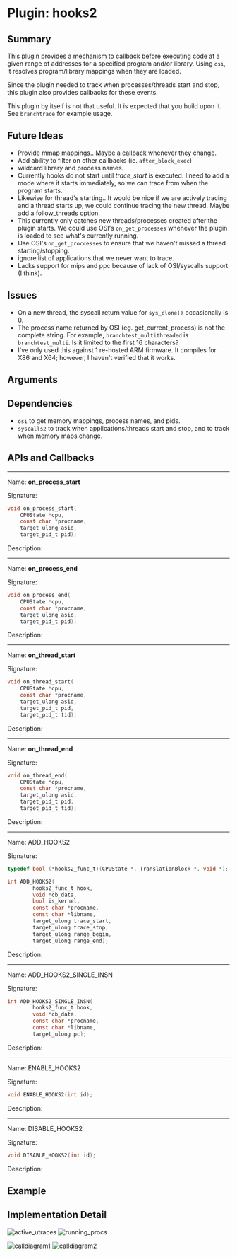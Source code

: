 Plugin: hooks2
===========

Summary
-------

This plugin provides a mechanism to callback before executing code at a given
range of addresses for a specified program and/or library. Using `osi`, it
resolves program/library mappings when they are loaded.

Since the plugin needed to track when processes/threads start and stop, this
plugin also provides callbacks for these events.

This plugin by itself is not that useful. It is expected that you build upon it.
See `branchtrace` for example usage.

Future Ideas
------------

* Provide mmap mappings.. Maybe a callback whenever they change.
* Add ability to filter on other callbacks (ie. `after_block_exec`)
* wildcard library and process names.
* Currently hooks do not start until *trace_start* is executed. I need to
  add a mode where it starts immediately, so we can trace from when the
  program starts.
* Likewise for thread's starting.. It would be nice if we are actively tracing
  and a thread starts up, we could continue tracing the new thread. Maybe
  add a follow_threads option.
* This currently only catches new threads/processes created after the plugin
  starts. We could use OSI's `on_get_processes` whenever the plugin is loaded to
  see what's currently running.
* Use OSI's `on_get_proccesses` to ensure that we haven't missed a thread
  starting/stopping.
* ignore list of applications that we never want to trace.
* Lacks support for mips and ppc because of lack of OSI/syscalls support (I
  think).

Issues
-----

* On a new thread, the syscall return value for `sys_clone()` occasionally
  is 0.
* The process name returned by OSI (eg. get_current_process) is not the complete
  string. For example, `branchtest_multithreaded` is `branchtest_multi`. Is it
  limited to the first 16 characters?
* I've only used this against 1 re-hosted ARM firmware. It compiles for X86 and
  X64; however, I haven't verified that it works.

Arguments
---------

Dependencies
------------

* `osi` to get memory mappings, process names, and pids.
* `syscalls2` to track when applications/threads start and stop, and to track
  when memory maps change.


APIs and Callbacks
------------------

---

Name: **on\_process\_start**

Signature:

```C
void on_process_start(
    CPUState *cpu,
    const char *procname,
    target_ulong asid,
    target_pid_t pid);
```

Description:

---

Name: **on\_process\_end**

Signature:

```C
void on_process_end(
    CPUState *cpu,
    const char *procname,
    target_ulong asid,
    target_pid_t pid);
```

Description:

---

Name: **on\_thread\_start**

Signature:

```C
void on_thread_start(
    CPUState *cpu,
    const char *procname,
    target_ulong asid,
    target_pid_t pid,
    target_pid_t tid);
```

Description:

---

Name: **on\_thread\_end**

Signature:

```C
void on_thread_end(
    CPUState *cpu,
    const char *procname,
    target_ulong asid,
    target_pid_t pid,
    target_pid_t tid);
```

Description:

---

Name: ADD\_HOOKS2

Signature:

```C
typedef bool (*hooks2_func_t)(CPUState *, TranslationBlock *, void *);

int ADD_HOOKS2(
        hooks2_func_t hook,
        void *cb_data,
        bool is_kernel,
        const char *procname,
        const char *libname,
        target_ulong trace_start,
        target_ulong trace_stop,
        target_ulong range_begin,
        target_ulong range_end);
```

Description:

---

Name: ADD\_HOOKS2\_SINGLE\_INSN

Signature:

```C
int ADD_HOOKS2_SINGLE_INSN(
        hooks2_func_t hook,
        void *cb_data,
        const char *procname,
        const char *libname,
        target_ulong pc);
```

Description:


---

Name: ENABLE\_HOOKS2

Signature:

```C
void ENABLE_HOOKS2(int id);
```

Description:

---

Name: DISABLE\_HOOKS2

Signature:

```C
void DISABLE_HOOKS2(int id);
```

Description:

Example
-------


Implementation Detail
------------------------

![active_utraces](images/hooks2_diagram1.png)
![running_procs](images/hooks2_diagram2.png)

![calldiagram1](images/hooks2_calldiagram1.png)
![calldiagram2](images/hooks2_calldiagram2.png)
